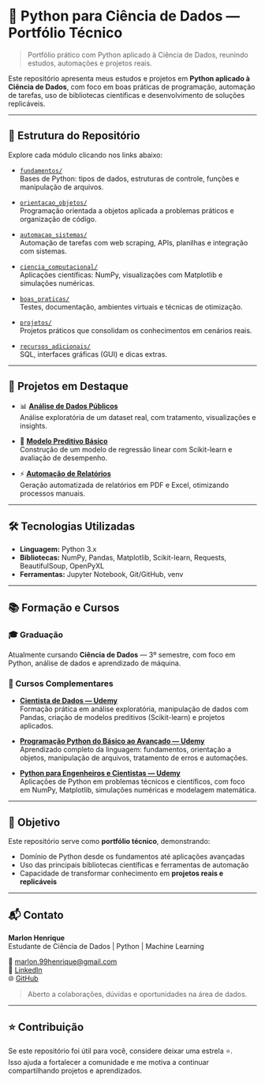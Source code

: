 # 🐍 Python para Ciência de Dados — Portfólio Técnico  
> Portfólio prático com Python aplicado à Ciência de Dados, reunindo estudos, automações e projetos reais.

Este repositório apresenta meus estudos e projetos em **Python aplicado à Ciência de Dados**, com foco em boas práticas de programação, automação de tarefas, uso de bibliotecas científicas e desenvolvimento de soluções replicáveis.

---

## 📁 Estrutura do Repositório

Explore cada módulo clicando nos links abaixo:

- [`fundamentos/`](fundamentos/)  
  Bases de Python: tipos de dados, estruturas de controle, funções e manipulação de arquivos.

- [`orientacao_objetos/`](orientacao_objetos/)  
  Programação orientada a objetos aplicada a problemas práticos e organização de código.

- [`automacao_sistemas/`](automacao_sistemas/)  
  Automação de tarefas com web scraping, APIs, planilhas e integração com sistemas.

- [`ciencia_computacional/`](ciencia_computacional/)  
  Aplicações científicas: NumPy, visualizações com Matplotlib e simulações numéricas.

- [`boas_praticas/`](boas_praticas/)  
  Testes, documentação, ambientes virtuais e técnicas de otimização.

- [`projetos/`](projetos/)  
  Projetos práticos que consolidam os conhecimentos em cenários reais.

- [`recursos_adicionais/`](recursos_adicionais/)  
  SQL, interfaces gráficas (GUI) e dicas extras.

---

## 🚀 Projetos em Destaque

- 📊 **[Análise de Dados Públicos](projetos/analise_dados_publicos/analise.ipynb)**  
  Análise exploratória de um dataset real, com tratamento, visualizações e insights.

- 🤖 **[Modelo Preditivo Básico](projetos/modelo_preditivo_basico/modelo.ipynb)**  
  Construção de um modelo de regressão linear com Scikit-learn e avaliação de desempenho.

- ⚡ **[Automação de Relatórios](projetos/automacao_relatorios/relatorio.py)**  
  Geração automatizada de relatórios em PDF e Excel, otimizando processos manuais.

---

## 🛠️ Tecnologias Utilizadas

- **Linguagem:** Python 3.x  
- **Bibliotecas:** NumPy, Pandas, Matplotlib, Scikit-learn, Requests, BeautifulSoup, OpenPyXL  
- **Ferramentas:** Jupyter Notebook, Git/GitHub, venv

---

## 📚 Formação e Cursos

### 🎓 Graduação  
Atualmente cursando **Ciência de Dados** — 3º semestre, com foco em Python, análise de dados e aprendizado de máquina.  

### 📘 Cursos Complementares

- **[Cientista de Dados — Udemy](https://www.udemy.com/course/cientista-de-dados/)**  
  Formação prática em análise exploratória, manipulação de dados com Pandas, criação de modelos preditivos (Scikit-learn) e projetos aplicados.

- **[Programação Python do Básico ao Avançado — Udemy](https://www.udemy.com/course/programacao-python-do-basico-ao-avancado/?kw=bo&src=sac&couponCode=KEEPLEARNINGBR)**  
  Aprendizado completo da linguagem: fundamentos, orientação a objetos, manipulação de arquivos, tratamento de erros e automações.

- **[Python para Engenheiros e Cientistas — Udemy](https://www.udemy.com/course/python-para-engenheiros-e-cientistas/)**  
  Aplicações de Python em problemas técnicos e científicos, com foco em NumPy, Matplotlib, simulações numéricas e modelagem matemática.

---

## 🎯 Objetivo

Este repositório serve como **portfólio técnico**, demonstrando:

- Domínio de Python desde os fundamentos até aplicações avançadas  
- Uso das principais bibliotecas científicas e ferramentas de automação  
- Capacidade de transformar conhecimento em **projetos reais e replicáveis**  

---

## 📬 Contato

**Marlon Henrique**  
Estudante de Ciência de Dados | Python | Machine Learning  

📧 marlon.99henrique@gmail.com  
🔗 [LinkedIn](https://www.linkedin.com/in/marlon-henrique-abdon-silva-8704a8217/)  
🌐 [GitHub](https://github.com/Marlon99henrique)

> Aberto a colaborações, dúvidas e oportunidades na área de dados.

---

## ⭐️ Contribuição

Se este repositório foi útil para você, considere deixar uma estrela ⭐.  
Isso ajuda a fortalecer a comunidade e me motiva a continuar compartilhando projetos e aprendizados.



